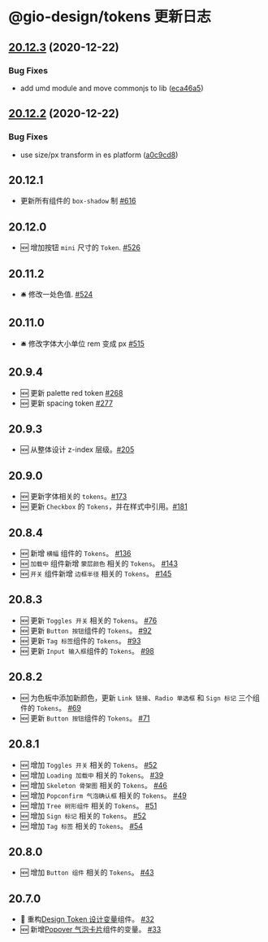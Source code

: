 # @gio-design/tokens 更新日志

## [20.12.3](https://github.com/growingio/gio-design-tokens/compare/v20.12.2...v20.12.3) (2020-12-22)

### Bug Fixes

- add umd module and move commonjs to lib ([eca46a5](https://github.com/growingio/gio-design-tokens/commit/eca46a54eabb64f6aafd026ca60d61d74eaed468))

## [20.12.2](https://github.com/growingio/gio-design-tokens/compare/a0c9cd855a768d5e1cee5889e2498e278c12ca87...v20.12.2) (2020-12-22)

### Bug Fixes

- use size/px transform in es platform ([a0c9cd8](https://github.com/growingio/gio-design-tokens/commit/a0c9cd855a768d5e1cee5889e2498e278c12ca87))

## 20.12.1

- 更新所有组件的 `box-shadow` 制 [#616](https://github.com/growingio/gio-design/pull/616)

## 20.12.0

- 🆕 增加按钮 `mini` 尺寸的 `Token`. [#526](https://github.com/growingio/gio-design/pull/526)

## 20.11.2

- 🛎 修改一处色值. [#524](https://github.com/growingio/gio-design/pull/524)

## 20.11.0

- 🛎 修改字体大小单位 rem 变成 px [#515](https://github.com/growingio/gio-design/pull/515)

## 20.9.4

- 🆕 更新 palette red token [#268](https://github.com/growingio/gio-design/pull/268)
- 🆕 更新 spacing token [#277](https://github.com/growingio/gio-design/pull/277)

## 20.9.3

- 🆕 从整体设计 z-index 层级。[#205](https://github.com/growingio/gio-design/pull/205)

## 20.9.0

- 🆕 更新字体相关的 `tokens`。[#173](https://github.com/growingio/gio-design/pull/173)
- 🆕 更新 `Checkbox` 的 `Tokens`，并在样式中引用。[#181](https://github.com/growingio/gio-design/pull/181)

## 20.8.4

- 🆕 新增 `横幅` 组件的 `Tokens`。 [#136](https://github.com/growingio/gio-design/pull/136)
- 🆕 `加载中` 组件新增 `蒙层颜色` 相关的 `Tokens`。 [#143](https://github.com/growingio/gio-design/pull/143)
- 🆕 `开关` 组件新增 `边框半径` 相关的 `Tokens`。 [#145](https://github.com/growingio/gio-design/pull/145)

## 20.8.3

- 🆕 更新 `Toggles 开关` 相关的 `Tokens`。 [#76](https://github.com/growingio/gio-design/pull/76)
- 🆕 更新 `Button 按钮`组件的 `Tokens`。 [#92](https://github.com/growingio/gio-design/pull/92)
- 🆕 更新 `Tag 标签`组件的 `Tokens`。 [#93](https://github.com/growingio/gio-design/pull/93)
- 🆕 更新 `Input 输入框`组件的 `Tokens`。 [#98](https://github.com/growingio/gio-design/pull/98)

## 20.8.2

- 🆕 为色板中添加新颜色，更新 `Link 链接`、`Radio 单选框` 和 `Sign 标记` 三个组件的 `Tokens`。 [#69](https://github.com/growingio/gio-design/pull/69)
- 🆕 更新 `Button 按钮`组件的 `Tokens`。 [#71](https://github.com/growingio/gio-design/pull/71)

## 20.8.1

- 🆕 增加 `Toggles 开关` 相关的 `Tokens`。 [#52](https://github.com/growingio/gio-design/pull/52)
- 🆕 增加 `Loading 加载中` 相关的 `Tokens`。 [#39](https://github.com/growingio/gio-design/pull/39)
- 🆕 增加 `Skeleton 骨架图` 相关的 `Tokens`。 [#46](https://github.com/growingio/gio-design/pull/46)
- 🆕 增加 `Popconfirm 气泡确认框` 相关的 `Tokens`。 [#49](https://github.com/growingio/gio-design/pull/49)
- 🆕 增加 `Tree 树形组件` 相关的 `Tokens`。 [#51](https://github.com/growingio/gio-design/pull/51)
- 🆕 增加 `Sign 标记` 相关的 `Tokens`。 [#52](https://github.com/growingio/gio-design/pull/52)
- 🆕 增加 `Tag 标签` 相关的 `Tokens`。 [#54](https://github.com/growingio/gio-design/pull/54)

## 20.8.0

- 🆕 增加 `Button 组件` 相关的 `Tokens`。 [#43](https://github.com/growingio/gio-design/pull/43)

## 20.7.0

- 🧰 重构[Design Token 设计变量](/resources/tokens)组件。 [#32](https://github.com/growingio/gio-design/pull/32)
- 🆕 新增[Popover 气泡卡片](/components/functional/popover)组件的变量。 [#33](https://github.com/growingio/gio-design/pull/33)
